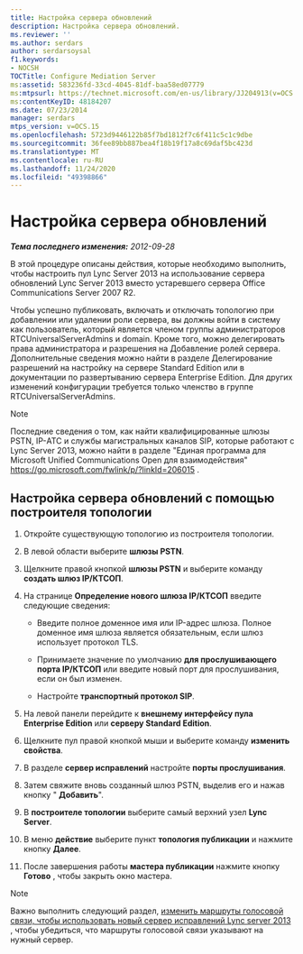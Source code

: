 ```yaml
---
title: Настройка сервера обновлений
description: Настройка сервера обновлений.
ms.reviewer: ''
ms.author: serdars
author: serdarsoysal
f1.keywords:
- NOCSH
TOCTitle: Configure Mediation Server
ms:assetid: 583236fd-33cd-4045-81df-baa58ed07779
ms:mtpsurl: https://technet.microsoft.com/en-us/library/JJ204913(v=OCS.15)
ms:contentKeyID: 48184207
ms.date: 07/23/2014
manager: serdars
mtps_version: v=OCS.15
ms.openlocfilehash: 5723d9446122b85f7bd1812f7c6f411c5c1c9dbe
ms.sourcegitcommit: 36fee89bb887bea4f18b19f17a8c69daf5bc423d
ms.translationtype: MT
ms.contentlocale: ru-RU
ms.lasthandoff: 11/24/2020
ms.locfileid: "49398866"
---
```

# <a name="configure-mediation-server"></a>Настройка сервера обновлений

<div data-xmlns="http://www.w3.org/1999/xhtml">

<div class="topic" data-xmlns="http://www.w3.org/1999/xhtml" data-msxsl="urn:schemas-microsoft-com:xslt" data-cs="https://msdn.microsoft.com/">

<div data-asp="https://msdn2.microsoft.com/asp">



</div>

<div id="mainSection">

<div id="mainBody">

<span> </span>

_**Тема последнего изменения:** 2012-09-28_

В этой процедуре описаны действия, которые необходимо выполнить, чтобы настроить пул Lync Server 2013 на использование сервера обновлений Lync Server 2013 вместо устаревшего сервера Office Communications Server 2007 R2.

Чтобы успешно публиковать, включать и отключать топологию при добавлении или удалении роли сервера, вы должны войти в систему как пользователь, который является членом группы администраторов RTCUniversalServerAdmins и domain. Кроме того, можно делегировать права администратора и разрешения на Добавление ролей сервера. Дополнительные сведения можно найти в разделе Делегирование разрешений на настройку на сервере Standard Edition или в документации по развертыванию сервера Enterprise Edition. Для других изменений конфигурации требуется только членство в группе RTCUniversalServerAdmins.

<div>


> [!NOTE]  
> Последние сведения о том, как найти квалифицированные шлюзы PSTN, IP-АТС и службы магистральных каналов SIP, которые работают с Lync Server 2013, можно найти в разделе "Единая программа для Microsoft Unified Communications Open для взаимодействия" <A href="https://go.microsoft.com/fwlink/p/?linkid=206015">https://go.microsoft.com/fwlink/p/?linkId=206015</A> .



</div>

<div>

## <a name="to-configure-mediation-server-using-topology-builder"></a>Настройка сервера обновлений с помощью построителя топологии

1.  Откройте существующую топологию из построителя топологии.

2.  В левой области выберите **шлюзы PSTN**.

3.  Щелкните правой кнопкой **шлюзы PSTN** и выберите команду **создать шлюз IP/КТСОП**.

4.  На странице **Определение нового шлюза IP/КТСОП** введите следующие сведения:
    
      - Введите полное доменное имя или IP-адрес шлюза. Полное доменное имя шлюза является обязательным, если шлюз использует протокол TLS.
    
      - Принимаете значение по умолчанию **для прослушивающего порта IP/КТСОП** или введите новый порт для прослушивания, если он был изменен.
    
      - Настройте **транспортный протокол SIP**.

5.  На левой панели перейдите к **внешнему интерфейсу пула Enterprise Edition** или **серверу Standard Edition**.

6.  Щелкните пул правой кнопкой мыши и выберите команду **изменить свойства**.

7.  В разделе **сервер исправлений** настройте **порты прослушивания**.

8.  Затем свяжите вновь созданный шлюз PSTN, выделив его и нажав кнопку " **Добавить**".

9.  В **построителе топологии** выберите самый верхний узел **Lync Server**.

10. В меню **действие** выберите пункт **топология публикации** и нажмите кнопку **Далее**.

11. После завершения работы **мастера публикации** нажмите кнопку **Готово** , чтобы закрыть окно мастера.

<div>


> [!NOTE]  
> Важно выполнить следующий раздел, <A href="change-voice-routes-to-use-the-new-lync-server-2013-mediation-server.md">изменить маршруты голосовой связи, чтобы использовать новый сервер исправлений Lync server 2013</A> , чтобы убедиться, что маршруты голосовой связи указывают на нужный сервер.



</div>

</div>

</div>

<span> </span>

</div>

</div>

</div>

